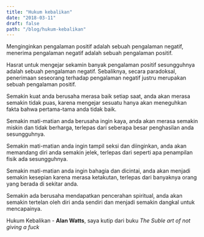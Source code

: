 ```yaml
---
title: "Hukum kebalikan"
date: "2018-03-11"
draft: false
path: "/blog/hukum-kebalikan"
---
```


Menginginkan pengalaman positif adalah sebuah pengalaman negatif, menerima pengalaman negatif adalah sebuah pengalaman positif.

Hasrat untuk mengejar sekamin banyak pengalaman positif sesungguhnya adalah sebuah pengalaman negatif.
Sebaliknya, secara paradoksal, penerimaan seseorang terhadap pengalaman negatif justru merupakan sebuah pengalaman positif.

Semakin kuat anda berusaha merasa baik setiap saat,  anda akan merasa semakin tidak puas,  karena mengejar sesuatu hanya akan meneguhkan fakta bahwa pertama-tama anda tidak baik.

Semakin mati-matian anda berusaha ingin kaya, anda akan merasa semakin miskin dan tidak berharga, terlepas dari seberapa besar penghasilan anda sesungguhnya.

Semakin mati-matian anda ingin tampil seksi dan diinginkan, anda akan memandang diri anda semakin jelek, terlepas dari seperti apa penampilan fisik ada sesungguhnya.

Semakin mati-matian anda ingin bahagia dan dicintai, anda akan menjadi semakin kesepian karena merasa ketakutan, terlepas dari banyaknya orang yang berada di sekitar anda.

Semakin ada berusaha mendapatkan pencerahan spiritual, anda akan semakin tertelan oleh diri anda sendiri dan menjadi semakin dangkal untuk mencapainya.

Hukum Kebalikan - <strong>Alan Watts</strong>, saya kutip dari buku *The Suble art of not giving a fuck*
